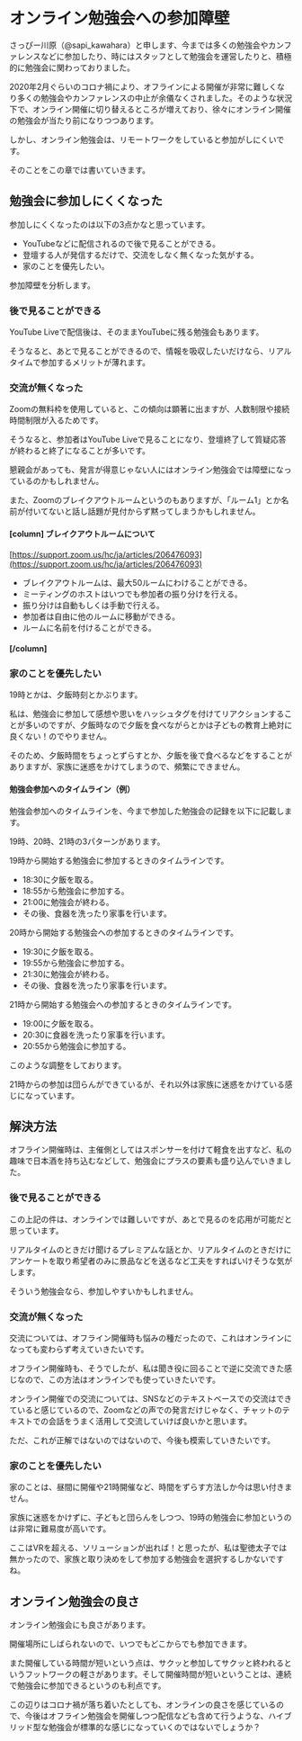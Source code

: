 # オンライン勉強会への参加障壁
さっぴー川原（@sapi_kawahara）と申します、今までは多くの勉強会やカンファレンスなどに参加したり、時にはスタッフとして勉強会を運営したりと、積極的に勉強会に関わっておりました。

2020年2月ぐらいのコロナ禍により、オフラインによる開催が非常に難しくなり多くの勉強会やカンファレンスの中止が余儀なくされました。そのような状況下で、オンライン開催に切り替えるところが増えており、徐々にオンライン開催の勉強会が当たり前になりつつあります。

しかし、オンライン勉強会は、リモートワークをしていると参加がしにくいです。

そのことをこの章では書いていきます。


## 勉強会に参加しにくくなった

参加しにくくなったのは以下の3点かなと思っています。

* YouTubeなどに配信されるので後で見ることができる。
* 登壇する人が発信するだけで、交流をしなく無くなった気がする。
* 家のことを優先したい。

参加障壁を分析します。

### 後で見ることができる

YouTube Liveで配信後は、そのままYouTubeに残る勉強会もあります。

そうなると、あとで見ることができるので、情報を吸収したいだけなら、リアルタイムで参加するメリットが薄れます。


### 交流が無くなった
Zoomの無料枠を使用していると、この傾向は顕著に出ますが、人数制限や接続時間制限が入るためです。

そうなると、参加者はYouTube Liveで見ることになり、登壇終了して質疑応答が終わると終了になることが多いです。

懇親会があっても、発言が得意じゃない人にはオンライン勉強会では障壁になっているのかもしれません。

また、Zoomのブレイクアウトルームというのもありますが、「ルーム1」とか名前が付いてないと話し話題が見付からず黙ってしまうかもしれません。

#### [column] ブレイクアウトルームについて

[https://support.zoom.us/hc/ja/articles/206476093](https://support.zoom.us/hc/ja/articles/206476093)

* ブレイクアウトルームは、最大50ルームにわけることができる。
* ミーティングのホストはいつでも参加者の振り分けを行える。
* 振り分けは自動もしくは手動で行える。
* 参加者は自由に他のルームに移動ができる。
* ルームに名前を付けることができる。

#### [/column]

### 家のことを優先したい
19時とかは、夕飯時刻とかぶります。

私は、勉強会に参加して感想や思いをハッシュタグを付けてリアクションすることが多いのですが、夕飯時なので夕飯を食べながらとかは子どもの教育上絶対に良くない！のでやりません。

そのため、夕飯時間をちょっとずらすとか、夕飯を後で食べるなどをすることがありますが、家族に迷惑をかけてしまうので、頻繁にできません。

#### 勉強会参加へのタイムライン（例）

勉強会参加へのタイムラインを、今まで参加した勉強会の記録を以下に記載します。

19時、20時、21時の3パターンがあります。

19時から開始する勉強会に参加するときのタイムラインです。
* 18:30に夕飯を取る。
* 18:55から勉強会に参加する。
* 21:00に勉強会が終わる。
* その後、食器を洗ったり家事を行います。

20時から開始する勉強会への参加するときのタイムラインです。
* 19:30に夕飯を取る。
* 19:55から勉強会に参加する。
* 21:30に勉強会が終わる。
* その後、食器を洗ったり家事を行います。

21時から開始する勉強会への参加するときのタイムラインです。
* 19:00に夕飯を取る。
* 20:30に食器を洗ったり家事を行います。
* 20:55から勉強会に参加する。

このような調整をしております。

21時からの参加は団らんができているが、それ以外は家族に迷惑をかけている感じになっています。

## 解決方法

オフライン開催時は、主催側としてはスポンサーを付けて軽食を出すなど、私の趣味で日本酒を持ち込むなどして、勉強会にプラスの要素も盛り込んでいきました。

### 後で見ることができる
この上記の件は、オンラインでは難しいですが、あとで見るのを応用が可能だと思っています。

リアルタイムのときだけ聞けるプレミアムな話とか、リアルタイムのときだけにアンケートを取り希望者のみに景品などを送るなど工夫をすればいけそうな気がします。

そういう勉強会なら、参加しやすいかもしれません。

### 交流が無くなった
交流については、オフライン開催時も悩みの種だったので、これはオンラインになっても変わらず考えていきたいです。

オフライン開催時も、そうでしたが、私は聞き役に回ることで逆に交流できた感じなので、この方法はオンラインでも使っていきたいです。

オンライン開催での交流については、SNSなどのテキストベースでの交流はできていると感じているので、Zoomなどの声での発言だけじゃなく、チャットのテキストでの会話をうまく活用して交流していけば良いかと思います。

ただ、これが正解ではないのではないので、今後も模索していきたいです。

### 家のことを優先したい
家のことは、昼間に開催や21時開催など、時間をずらす方法しか今は思い付きません。

家族に迷惑をかけずに、子どもと団らんをしつつ、19時の勉強会に参加というのは非常に難易度が高いです。


ここはVRを超える、ソリューションが出れば！と思ったが、私は聖徳太子では無かったので、家族と取り決めをして参加する勉強会を選択するしかないですね。

## オンライン勉強会の良さ

オンライン勉強会にも良さがあります。

開催場所にしばられないので、いつでもどこからでも参加できます。

また開催している時間が短いという点は、サクッと参加してサクッと終われるというフットワークの軽さがあります。そして開催時間が短いということは、連続で勉強会に参加できるというのも利点です。

この辺りはコロナ禍が落ち着いたとしても、オンラインの良さを感じているので、今後はオフライン勉強会を開催しつつ配信なども含めて行うような、ハイブリッド型な勉強会が標準的な感じになっていくのではないでしょうか？
